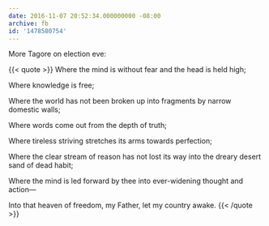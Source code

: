 ```yaml
---
date: 2016-11-07 20:52:34.000000000 -08:00
archive: fb
id: '1478580754'
---
```


More Tagore on election eve:

{{< quote >}}
Where the mind is without fear and the head is held high; 

Where knowledge is free; 

Where the world has not been broken up into fragments by narrow domestic walls; 

Where words come out from the depth of truth; 

Where tireless striving stretches its arms towards perfection; 

Where the clear stream of reason has not lost its way into the dreary desert sand of dead habit; 

Where the mind is led forward by thee into ever-widening thought and action—

Into that heaven of freedom, my Father, let my country awake.
{{< /quote >}}